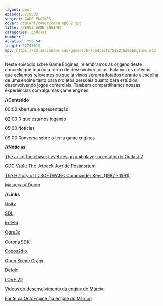 ```yaml
---
layout: post
episode: //E002
subject: GAME ENGINES
cover: content/cover/capa-ep002.jpg
title: //E002 GAME ENGINES
categories: podcast
number: 2
duration: "50:54"
length: 97743019
mp3: https://s3.amazonaws.com/gamedevbr/podcasts/S1E2_GameEngines.mp3
---
```


Neste episódio sobre Game Engines, relembramos as origens deste conceito que mudou a forma de desenvolver jogos. Falamos os critérios que achamos relevantes ou que já vimos serem adotados durante a escolha de uma engine tanto para projetos pessoais quanto para estúdios desenvolvendo jogos comerciais. Também compartilhamos nossas experiências com algumas game engines.

**//Conteúdo**

00:00 Abertura e apresentação

02:00 O que estamos jogando

05:00 Notícias

09:00 Conversa sobre o tema game engines

**//Notícias**

<a href="http://www.gamasutra.com/view/news/297874/The_art_of_the_chase_Level_design_and_player_orientation_in_Outlast_2.php" target="_blank">The art of the chase: Level design and player orientation in Outlast 2</a>

<a href="https://www.youtube.com/watch?v=0pdFvJ4mT8M" target="_blank">GDC Vault: The Jetpack Joyride Postmortem</a>

<a href="https://www.youtube.com/watch?v=OHgET0En8Fw " target="_blank">The History of ID SOFTWARE: Commander Keen (1987 - 1991)</a>

<a href="https://www.amazon.com.br/Masters-Doom-Created-Transformed-Culture/dp/0812972155" target="_blank">Masters of Doom</a>

**//Links**

<a href="https://www.unity.com/pt" target="_blank">Unity</a>

<a href="https://www.libsdl.org/" target="_blank">SDL</a>

<a href="http://irrlicht.sourceforge.net/" target="_blank">Irrlicht</a>

<a href="http://www.ogre3d.org/" target="_blank">Ogre3d</a>

<a href="https://coronalabs.com/" target="_blank">Corona SDK</a>

<a href="http://www.cocos2d-x.org/" target="_blank">Cocos2d-x</a>

<a href="http://www.openscenegraph.org/" target="_blank">Open Scene Graph</a>

<a href="http://www.defold.com/" target="_blank">Defold</a>

<a href="https://love2d.org/" target="_blank">LOVE 2D</a>

<a href="https://www.youtube.com/watch?v=saAOyNXoUOI&list=PLt_f2ildHl1kvniKIsWKx4JQ2r0zPn-3h" target="_blank">Vídeos do desenvolvimento da engine do Márcio</a>

<a href="https://github.com/marciovmf/OctoEngine" target="_blank">Fonte da OctoEngine (1a engine do Márcio)</a>
